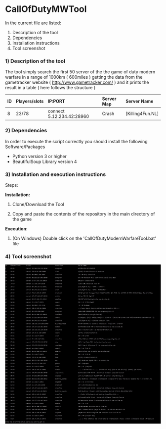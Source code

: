 <h1> CallOfDutyMWTool </h1>
In the current file are listed:
	
1. Description of the tool
2. Dependencies
3. Installation instructions
4. Tool screenshot


<h3>1) Description of the tool</h3>

The tool simply search the first 50 server of the the game of duty modern warfare in a range of 1000km ( 600miles ) getting the data from the gametracker website ( http://www.gametracker.com/ ) and it prints the result in a table ( here follows the structure )

|ID	| Players/slots |IP:PORT		          |Server Map       |Server Name						      	      |
|:-------|:-------------|:--------------------------------|:----------------|:------------------------------------------------------------------------|
|8|23/78|connect 5.12.234.42:28960|Crash|[Killing4Fun.NL]|

<h3>2) Dependencies</h3>
In order to execute the script correctly you should install the following Software/Packages

- Python version 3 or higher
- BeautifulSoup Library version 4

<h3>3) Installation and execution instructions</h3>

Steps:

<b>Installation:</b>

1. Clone/Download the Tool

2. Copy and paste the contents of the repository in the main directory of the game

<b>Execution:</b>

1. (On Windows) Double click on the 'CallOfDutyModernWarfareTool.bat' file

<h3>4) Tool screenshot </h3>

![alt text][screenshot]

[screenshot]: https://github.com/Nixsr/CallOfDutyMWTool/blob/master/images/CallOfDutyMWTool.jpg "Tool's screenshot_00"
